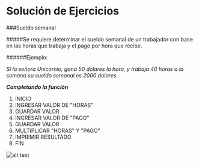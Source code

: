 Solución de Ejercicios
======================
###Sueldo semanal

#####Se requiere determinar el sueldo semanal de un trabajador con base en las horas que trabaja y el pago por hora que recibe.

######Ejemplo:  

_Si la señora Unicornio, gana 50 dolares la hora, y trabaja 40 horas a la semana su sueldo semanal es 2000 dolares._


___Completando la función___


1. INICIO
2. INGRESAR VALOR DE "HORAS"
3. GUARDAR VALOR
4. INGRESAR VALOR DE "PAGO"
5. GUARDAR VALOR
6. MULTIPLICAR "HORAS" Y "PAGO"
7. IMPRIMIR RESULTADO
8. FIN

![alt text](http://i68.tinypic.com/xcmxbc.jpg=) 
